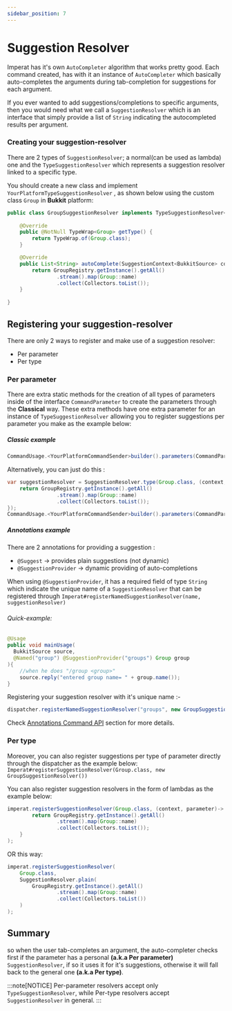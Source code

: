 ```yaml
---
sidebar_position: 7
---
```

# Suggestion Resolver

Imperat has it's own `AutoCompleter` algorithm that works pretty good.
Each command created, has with it an instance of `AutoCompleter` which basically auto-completes
the arguments during tab-completion for suggestions for each argument.

If you ever wanted to add suggestions/completions to specific arguments, then you would need
what we call a `SuggestionResolver` which is an interface that simply provide a list of `String` indicating the autocompleted results per argument.

### Creating your suggestion-resolver
There are 2 types of `SuggestionResolver`; a normal(can be used as lambda) one and
the `TypeSuggestionResolver` which represents a suggestion resolver linked to a specific type.

You should create a new class and implement `YourPlatformTypeSuggestionResolver` , as shown below using the custom class `Group` in **Bukkit** platform:

```java
public class GroupSuggestionResolver implements TypeSuggestionResolver<BukkitSource, Group> {
    
    @Override
    public @NotNull TypeWrap<Group> getType() {
        return TypeWrap.of(Group.class);
    }

    @Override
    public List<String> autoComplete(SuggestionContext<BukkitSource> context, CommandParameter parameter) {
        return GroupRegistry.getInstance().getAll()
                .stream().map(Group::name)
                .collect(Collectors.toList());
    }
    
}
```


## Registering your suggestion-resolver
There are only 2 ways to register and make use of a suggestion resolver:
- Per parameter
- Per type
### Per parameter
There are extra static methods for the creation of all types of parameters inside of the interface `CommandParameter` to create the parameters through the **Classical** way.
These extra methods have one extra parameter for an instance of `TypeSuggestionResolver`
allowing you to register suggestions per parameter you make as the example below:
##### Classic example
```java
CommandUsage.<YourPlatformCommandSender>builder().parameters(CommandParameter.required("group", Group.class, new GroupSuggestionResolver()))
```

Alternatively, you can just do this :
```java
var suggestionResolver = SuggestionResolver.type(Group.class, (context, parameter)-> {
    return GroupRegistry.getInstance().getAll()
                .stream().map(Group::name)
                .collect(Collectors.toList());
});
CommandUsage.<YourPlatformCommandSender>builder().parameters(CommandParameter.required("group", Group.class, suggestionResolver));
```

##### Annotations example
There are 2 annotations for providing a suggestion :
- `@Suggest` -> provides plain suggestions (not dynamic)
- `@SuggestionProvider` -> dynamic providing of auto-completions

When using `@SuggestionProvider`, it has a required field of type `String` which 
indicate the unique name of a `SuggestionResolver` that can be registered through 
`Imperat#registerNamedSuggestionResolver(name, suggestionResolver)`
###### Quick-example:

```java
@Usage  
public void mainUsage(
  BukkitSource source,
  @Named("group") @SuggestionProvider("groups") Group group
){  
	//when he does "/group <group>"  
	source.reply("entered group name= " + group.name());  
}
```

Registering your suggestion resolver with it's unique name :-

```java
dispatcher.registerNamedSuggestionResolver("groups", new GroupSuggestionResolver());
```
Check [Annotations Command API](command-api/Annotations%20Command%20API.md) section for more details.

### Per type
Moreover, you can also register suggestions per type of parameter
directly through the dispatcher as the example below:
`Imperat#registerSuggestionResolver(Group.class, new GroupSuggestionResolver())`

You can also register suggestion resolvers in the form of lambdas as the example below:
```java
imperat.registerSuggestionResolver(Group.class, (context, parameter)-> {
        return GroupRegistry.getInstance().getAll()
                .stream().map(Group::name)
                .collect(Collectors.toList());
    }
);
```

OR this way:

```java
imperat.registerSuggestionResolver(
    Group.class,
    SuggestionResolver.plain(
        GroupRegistry.getInstance().getAll()
                .stream().map(Group::name)
                .collect(Collectors.toList())
    )
);
```

## Summary
so when the user tab-completes an argument, the auto-completer checks first if the parameter has a personal **(a.k.a Per parameter)** `SuggestionResolver`, if so it uses it for it's suggestions, otherwise it will fall back to the general one **(a.k.a Per type)**.

:::note[NOTICE]
Per-parameter resolvers accept only `TypeSuggestionResolver`,
while Per-type resolvers accept `SuggestionResolver` in general.
:::